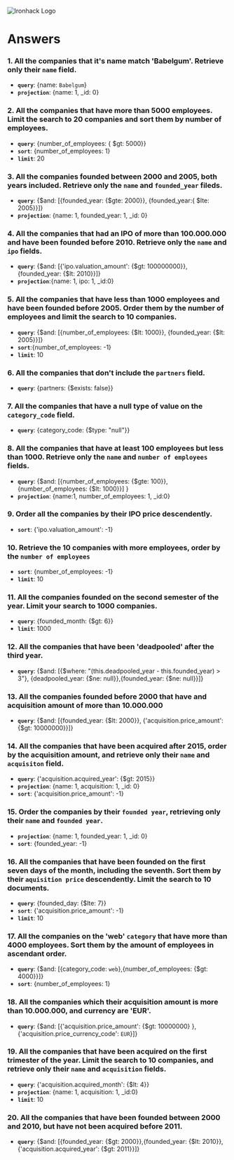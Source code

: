 ![Ironhack Logo](https://i.imgur.com/1QgrNNw.png)

# Answers

### 1. All the companies that it's name match 'Babelgum'. Retrieve only their `name` field.
 - **`query`**: {name: `Babelgum`}
 - **`projection`**: {name: 1, _id: 0}

### 2. All the companies that have more than 5000 employees. Limit the search to 20 companies and sort them by **number of employees**.
 - **`query`**: {number_of_employees: { $gt: 5000}}
 - **`sort`**: {number_of_employees: 1}
 - **`limit`**: 20
### 3. All the companies founded between 2000 and 2005, both years included. Retrieve only the `name` and `founded_year` fileds.
 - **`query`**: {$and: [{founded_year: {$gte: 2000}}, {founded_year:{ $lte: 2005}}]}
 - **`projection`**: {name: 1, founded_year: 1, _id: 0}
### 4. All the companies that had an IPO of more than 100.000.000 and have been founded before 2010. Retrieve only the `name` and `ipo` fields.
 - **`query`**: {$and: [{'ipo.valuation_amount': {$gt: 100000000}}, {founded_year: {$lt: 2010}}]}
 - **`projection`**:{name: 1, ipo: 1, _id:0}
### 5. All the companies that have less than 1000 employees and have been founded before 2005. Order them by the number of employees and limit the search to 10 companies.
 - **`query`**: {$and: [{number_of_employees: {$lt: 1000}}, {founded_year: {$lt: 2005}}]}
 - **`sort`**:{number_of_employees: -1}
 - **`limit`**: 10

### 6. All the companies that don't include the `partners` field.
 - **`query`**: {partners: {$exists: false}}
 
### 7. All the companies that have a null type of value on the `category_code` field.
 - **`query`**: {category_code: {$type: "null"}}

### 8. All the companies that have at least 100 employees but less than 1000. Retrieve only the `name` and `number of employees` fields.
 - **`query`**: {$and: [{number_of_employees: {$gte: 100}},{number_of_employees: {$lt: 1000}}] }
 - **`projection`**: {name:1, number_of_employees: 1, _id:0}
### 9. Order all the companies by their IPO price descendently.
 - **`sort`**: {'ipo.valuation_amount': -1}
 
### 10. Retrieve the 10 companies with more employees, order by the `number of employees`
 - **`sort`**: {number_of_employees: -1}
 - **`limit`**: 10
### 11. All the companies founded on the second semester of the year. Limit your search to 1000 companies.
 - **`query`**: {founded_month: {$gt: 6}}
 - **`limit`**: 1000
### 12. All the companies that have been 'deadpooled' after the third year.
 - **`query`**: {$and: [{$where: "(this.deadpooled_year - this.founded_year) > 3"}, {deadpooled_year: {$ne: null}},{founded_year: {$ne: null}}]}
 
### 13. All the companies founded before 2000 that have and acquisition amount of more than 10.000.000
 - **`query`**: {$and: [{founded_year: {$lt: 2000}}, {'acquisition.price_amount': {$gt: 10000000}}]}
 
### 14. All the companies that have been acquired after 2015, order by the acquisition amount, and retrieve only their `name` and `acquisiton` field.
 - **`query`**: {'acquisition.acquired_year': {$gt: 2015}}
 - **`projection`**: {name: 1, acquisition: 1, _id: 0}
 - **`sort`**: {'acquisition.price_amount': -1}
### 15. Order the companies by their `founded year`, retrieving only their `name` and `founded year`.

 - **`projection`**: {name: 1, founded_year: 1, _id: 0}
 - **`sort`**: {founded_year: -1}

### 16. All the companies that have been founded on the first seven days of the month, including the seventh. Sort them by their `aquisition price` descendently. Limit the search to 10 documents.
 - **`query`**: {founded_day: {$lte: 7}}
 - **`sort`**: {'acquisition.price_amount': -1}
 - **`limit`**: 10
### 17. All the companies on the 'web' `category` that have more than 4000 employees. Sort them by the amount of employees in ascendant order.
 - **`query`**: {$and: [{category_code: `web`},{number_of_employees: {$gt: 4000}}]}
 - **`sort`**: {number_of_employees: 1}
### 18. All the companies which their acquisition amount is more than 10.000.000, and currency are 'EUR'.
 - **`query`**: {$and: [{'acquisition.price_amount': {$gt: 10000000} }, {'acquisition.price_currency_code': `EUR`}]}

### 19. All the companies that have been acquired on the first trimester of the year. Limit the search to 10 companies, and retrieve only their `name` and `acquisition` fields.
 - **`query`**: {'acquisition.acquired_month': {$lt: 4}}
 - **`projection`**: {name: 1, acquisition: 1, _id:0}
 - **`limit`**: 10
### 20. All the companies that have been founded between 2000 and 2010, but have not been acquired before 2011.
 - **`query`**: {$and: [{founded_year: {$gt: 2000}},{founded_year: {$lt: 2010}},{'acquisition.acquired_year': {$gt: 2011}}]}
 